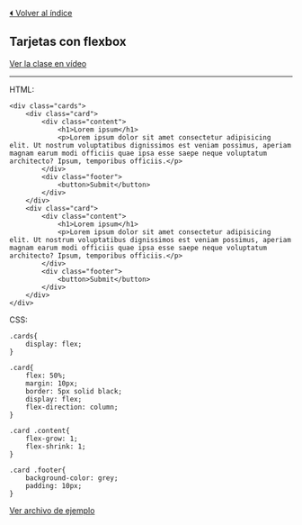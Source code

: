 [⏴ Volver al índice](../../README.md#índice-del-curso)

## Tarjetas con flexbox

[Ver la clase en vídeo](https://kikopalomares.com/clases/tarjetas-con-flexbox)

_____

HTML:

    <div class="cards">
        <div class="card">
            <div class="content">
                <h1>Lorem ipsum</h1>
                <p>Lorem ipsum dolor sit amet consectetur adipisicing elit. Ut nostrum voluptatibus dignissimos est veniam possimus, aperiam magnam earum modi officiis quae ipsa esse saepe neque voluptatum architecto? Ipsum, temporibus officiis.</p>
            </div>
            <div class="footer">
                <button>Submit</button>
            </div>
        </div>
        <div class="card">
            <div class="content">
                <h1>Lorem ipsum</h1>
                <p>Lorem ipsum dolor sit amet consectetur adipisicing elit. Ut nostrum voluptatibus dignissimos est veniam possimus, aperiam magnam earum modi officiis quae ipsa esse saepe neque voluptatum architecto? Ipsum, temporibus officiis.</p>
            </div>
            <div class="footer">
                <button>Submit</button>
            </div>
        </div>
    </div>

CSS:

    .cards{
        display: flex;
    }

    .card{
        flex: 50%;
        margin: 10px;
        border: 5px solid black;
        display: flex;
        flex-direction: column;
    }

    .card .content{
        flex-grow: 1;
        flex-shrink: 1;
    }

    .card .footer{
        background-color: grey;
        padding: 10px;
    }

[Ver archivo de ejemplo](7.2_ejemplo_1.html)